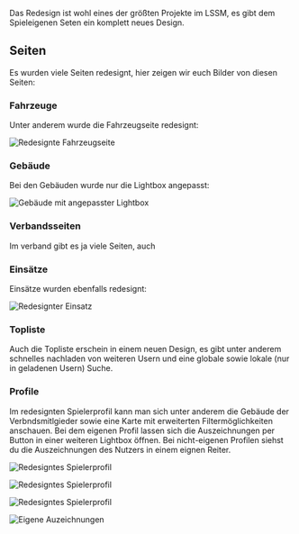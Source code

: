 Das Redesign ist wohl eines der größten Projekte im LSSM, es gibt dem Spieleigenen Seten ein komplett neues Design.

## Seiten

Es wurden viele Seiten redesignt, hier zeigen wir euch Bilder von diesen Seiten:

### Fahrzeuge

Unter anderem wurde die Fahrzeugseite redesignt:

![Redesignte Fahrzeugseite](fahrzeug.png)

### Gebäude

Bei den Gebäuden wurde nur die Lightbox angepasst:

![Gebäude mit angepasster Lightbox](gebäude.png)

### Verbandsseiten

Im verband gibt es ja viele Seiten, auch
### Einsätze

Einsätze wurden ebenfalls redesignt:

![Redesignter Einsatz](einsatz.png)

### Topliste

Auch die Topliste erschein in einem neuen Design, es gibt unter anderem schnelles nachladen von weiteren Usern und eine globale sowie lokale (nur in geladenen Usern) Suche.

### Profile

Im redesignten Spielerprofil kann man sich unter anderem die Gebäude der Verbndsmitlgieder sowie eine Karte mit erweiterten Filtermöglichkeiten anschauen. Bei dem eigenen Profil lassen sich die Auszeichnungen per Button in einer weiteren Lightbox öffnen. Bei nicht-eigenen Profilen siehst du die Auszeichnungen des Nutzers in einem eignen Reiter.

![Redesigntes Spielerprofil](profile1.png)

![Redesigntes Spielerprofil](profile2.png)

![Redesigntes Spielerprofil](profile3.png)

![Eigene Auzeichnungen](auszeichnungen.png)
